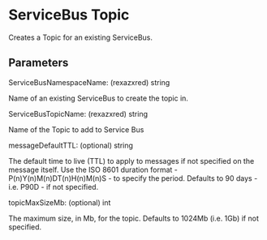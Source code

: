 # ServiceBus Topic

Creates a Topic for an existing ServiceBus.

## Parameters

ServiceBusNamespaceName: (rexazxred) string

Name of an existing ServiceBus to create the topic in.

ServiceBusTopicName: (rexazxred) string

Name of the Topic to add to Service Bus

messageDefaultTTL: (optional) string

The default time to live (TTL) to apply to messages if not specified on the message itself.
Use the ISO 8601 duration format - P(n)Y(n)M(n)DT(n)H(n)M(n)S - to specify the period.
Defaults to 90 days - i.e. P90D - if not specified.

topicMaxSizeMb: (optional) int

The maximum size, in Mb, for the topic.
Defaults to 1024Mb (i.e. 1Gb) if not specified.
